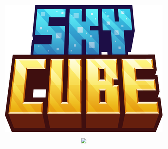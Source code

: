 <div align='center'>
  <div align='center'>
   <a href='#'><img src='https://raw.githubusercontent.com/SkyCubeNW/.github/main/profile/logo.png' style="width: 683px; height: 407px;" /></a>
  </div>
  <br>
  <div align='center'>
  <a href="#"><img src="https://visitcount.itsvg.in/api?id=SkyCube&label=Visitantes&color=0&icon=5&pretty=true" /></a>
  </div>
</div>


